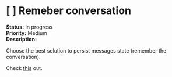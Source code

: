 # [ ] Remeber conversation

**Status:** In progress  
**Priority:** Medium  
**Description:**

Choose the best solution to persist messages state (remember the conversation).

Check [this](https://python.langchain.com/docs/tutorials/chatbot/#message-persistence) out.
